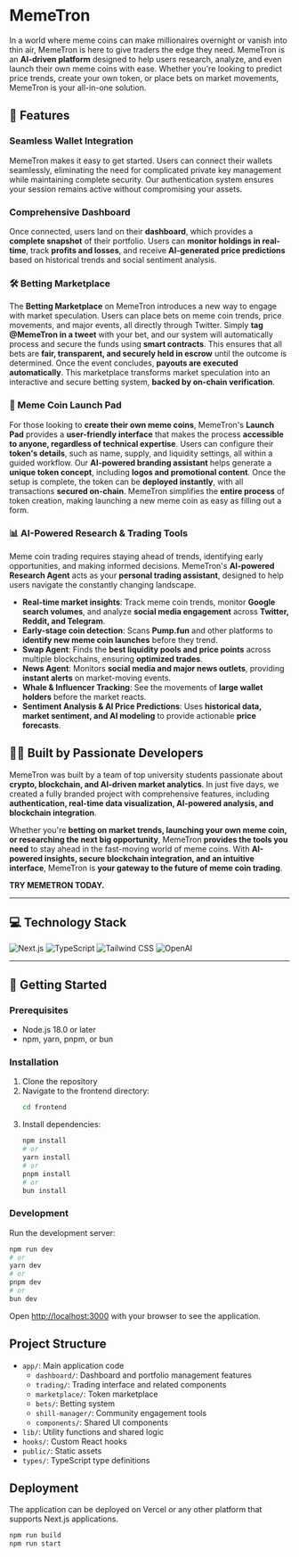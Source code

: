 # MemeTron

In a world where meme coins can make millionaires overnight or vanish into thin air, MemeTron is here to give traders the edge they need. MemeTron is an **AI-driven platform** designed to help users research, analyze, and even launch their own meme coins with ease. Whether you're looking to predict price trends, create your own token, or place bets on market movements, MemeTron is your all-in-one solution.

## 🚀 Features

### **Seamless Wallet Integration**

MemeTron makes it easy to get started. Users can connect their wallets seamlessly, eliminating the need for complicated private key management while maintaining complete security. Our authentication system ensures your session remains active without compromising your assets.

### **Comprehensive Dashboard**

Once connected, users land on their **dashboard**, which provides a **complete snapshot** of their portfolio. Users can **monitor holdings in real-time**, track **profits and losses**, and receive **AI-generated price predictions** based on historical trends and social sentiment analysis.

### **🛠 Betting Marketplace**

The **Betting Marketplace** on MemeTron introduces a new way to engage with market speculation. Users can place bets on meme coin trends, price movements, and major events, all directly through Twitter. Simply **tag @MemeTron in a tweet** with your bet, and our system will automatically process and secure the funds using **smart contracts**. This ensures that all bets are **fair, transparent, and securely held in escrow** until the outcome is determined. Once the event concludes, **payouts are executed automatically**. This marketplace transforms market speculation into an interactive and secure betting system, **backed by on-chain verification**.

### **🚀 Meme Coin Launch Pad**

For those looking to **create their own meme coins**, MemeTron's **Launch Pad** provides a **user-friendly interface** that makes the process **accessible to anyone, regardless of technical expertise**. Users can configure their **token's details**, such as name, supply, and liquidity settings, all within a guided workflow. Our **AI-powered branding assistant** helps generate a **unique token concept**, including **logos and promotional content**. Once the setup is complete, the token can be **deployed instantly**, with all transactions **secured on-chain**. MemeTron simplifies the **entire process** of token creation, making launching a new meme coin as easy as filling out a form.

### **📊 AI-Powered Research & Trading Tools**

Meme coin trading requires staying ahead of trends, identifying early opportunities, and making informed decisions. MemeTron's **AI-powered Research Agent** acts as your **personal trading assistant**, designed to help users navigate the constantly changing landscape.

- **Real-time market insights**: Track meme coin trends, monitor **Google search volumes**, and analyze **social media engagement** across **Twitter, Reddit, and Telegram**.
- **Early-stage coin detection**: Scans **Pump.fun** and other platforms to **identify new meme coin launches** before they trend.
- **Swap Agent**: Finds the **best liquidity pools and price points** across multiple blockchains, ensuring **optimized trades**.
- **News Agent**: Monitors **social media and major news outlets**, providing **instant alerts** on market-moving events.
- **Whale & Influencer Tracking**: See the movements of **large wallet holders** before the market reacts.
- **Sentiment Analysis & AI Price Predictions**: Uses **historical data, market sentiment, and AI modeling** to provide actionable **price forecasts**.

## 👨‍💻 Built by Passionate Developers

MemeTron was built by a team of top university students passionate about **crypto, blockchain, and AI-driven market analytics**. In just five days, we created a fully branded project with comprehensive features, including **authentication, real-time data visualization, AI-powered analysis, and blockchain integration**.

Whether you're **betting on market trends, launching your own meme coin, or researching the next big opportunity**, MemeTron **provides the tools you need** to stay ahead in the fast-moving world of meme coins. With **AI-powered insights, secure blockchain integration, and an intuitive interface**, MemeTron is **your gateway to the future of meme coin trading**.

**TRY MEMETRON TODAY.**

---

## 💻 Technology Stack

![Next.js](https://img.shields.io/badge/Next.js%2014-000000?style=for-the-badge&logo=next.js&logoColor=white)
![TypeScript](https://img.shields.io/badge/TypeScript-3178C6?style=for-the-badge&logo=typescript&logoColor=white)
![Tailwind CSS](https://img.shields.io/badge/Tailwind%20CSS-38B2AC?style=for-the-badge&logo=tailwind-css&logoColor=white)
![OpenAI](https://img.shields.io/badge/GPT--4-412991?style=for-the-badge&logo=openai&logoColor=white)

---

## 🚀 Getting Started

### Prerequisites

- Node.js 18.0 or later
- npm, yarn, pnpm, or bun

### Installation

1. Clone the repository
2. Navigate to the frontend directory:
   ```bash
   cd frontend
   ```
3. Install dependencies:
   ```bash
   npm install
   # or
   yarn install
   # or
   pnpm install
   # or
   bun install
   ```

### Development

Run the development server:

```bash
npm run dev
# or
yarn dev
# or
pnpm dev
# or
bun dev
```

Open [http://localhost:3000](http://localhost:3000) with your browser to see the application.

## Project Structure

- `app/`: Main application code
  - `dashboard/`: Dashboard and portfolio management features
  - `trading/`: Trading interface and related components
  - `marketplace/`: Token marketplace
  - `bets/`: Betting system
  - `shill-manager/`: Community engagement tools
  - `components/`: Shared UI components
- `lib/`: Utility functions and shared logic
- `hooks/`: Custom React hooks
- `public/`: Static assets
- `types/`: TypeScript type definitions

## Deployment

The application can be deployed on Vercel or any other platform that supports Next.js applications.

```bash
npm run build
npm run start
```

